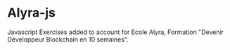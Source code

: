 # Alyra-js
Javascript Exercises added to account for Ecole Alyra, Formation "Devenir Développeur Blockchain en 10 semaines".
